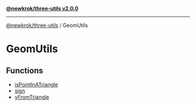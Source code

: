 [**@newkrok/three-utils v2.0.0**](../../../README.md)

***

[@newkrok/three-utils](../../../globals.md) / GeomUtils

# GeomUtils

## Functions

- [isPointInATriangle](functions/isPointInATriangle.md)
- [sign](functions/sign.md)
- [yFromTriangle](functions/yFromTriangle.md)

